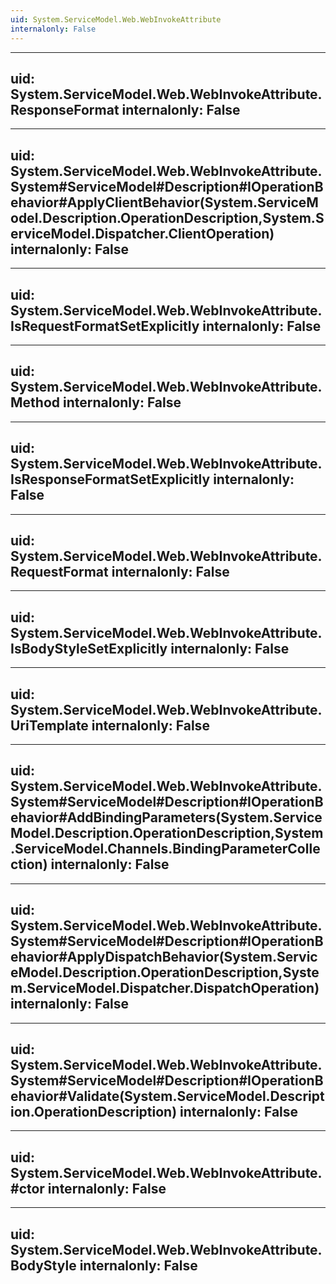 ```yaml
---
uid: System.ServiceModel.Web.WebInvokeAttribute
internalonly: False
---
```


---
uid: System.ServiceModel.Web.WebInvokeAttribute.ResponseFormat
internalonly: False
---

---
uid: System.ServiceModel.Web.WebInvokeAttribute.System#ServiceModel#Description#IOperationBehavior#ApplyClientBehavior(System.ServiceModel.Description.OperationDescription,System.ServiceModel.Dispatcher.ClientOperation)
internalonly: False
---

---
uid: System.ServiceModel.Web.WebInvokeAttribute.IsRequestFormatSetExplicitly
internalonly: False
---

---
uid: System.ServiceModel.Web.WebInvokeAttribute.Method
internalonly: False
---

---
uid: System.ServiceModel.Web.WebInvokeAttribute.IsResponseFormatSetExplicitly
internalonly: False
---

---
uid: System.ServiceModel.Web.WebInvokeAttribute.RequestFormat
internalonly: False
---

---
uid: System.ServiceModel.Web.WebInvokeAttribute.IsBodyStyleSetExplicitly
internalonly: False
---

---
uid: System.ServiceModel.Web.WebInvokeAttribute.UriTemplate
internalonly: False
---

---
uid: System.ServiceModel.Web.WebInvokeAttribute.System#ServiceModel#Description#IOperationBehavior#AddBindingParameters(System.ServiceModel.Description.OperationDescription,System.ServiceModel.Channels.BindingParameterCollection)
internalonly: False
---

---
uid: System.ServiceModel.Web.WebInvokeAttribute.System#ServiceModel#Description#IOperationBehavior#ApplyDispatchBehavior(System.ServiceModel.Description.OperationDescription,System.ServiceModel.Dispatcher.DispatchOperation)
internalonly: False
---

---
uid: System.ServiceModel.Web.WebInvokeAttribute.System#ServiceModel#Description#IOperationBehavior#Validate(System.ServiceModel.Description.OperationDescription)
internalonly: False
---

---
uid: System.ServiceModel.Web.WebInvokeAttribute.#ctor
internalonly: False
---

---
uid: System.ServiceModel.Web.WebInvokeAttribute.BodyStyle
internalonly: False
---
